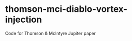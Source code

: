 thomson-mci-diablo-vortex-injection
===================================

Code for Thomson &amp; McIntyre Jupiter paper
